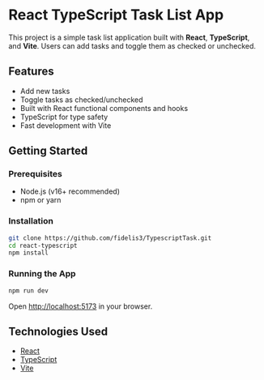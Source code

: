 # React TypeScript Task List App

This project is a simple task list application built with **React**, **TypeScript**, and **Vite**. Users can add tasks and toggle them as checked or unchecked.

## Features

- Add new tasks
- Toggle tasks as checked/unchecked
- Built with React functional components and hooks
- TypeScript for type safety
- Fast development with Vite

## Getting Started

### Prerequisites

- Node.js (v16+ recommended)
- npm or yarn

### Installation

```bash
git clone https://github.com/fidelis3/TypescriptTask.git
cd react-typescript
npm install
```

### Running the App

```bash
npm run dev
```

Open [http://localhost:5173](http://localhost:5173) in your browser.



## Technologies Used

- [React](https://react.dev/)
- [TypeScript](https://www.typescriptlang.org/)
- [Vite](https://vitejs.dev/)


